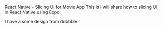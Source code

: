 React Native - Slicing UI for Movie App
This is i'will share how to slicing UI in React Native using Expo

I have a some design from dribbble.

